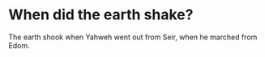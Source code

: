 # When did the earth shake?

The earth shook when Yahweh went out from Seir, when he marched from Edom.
